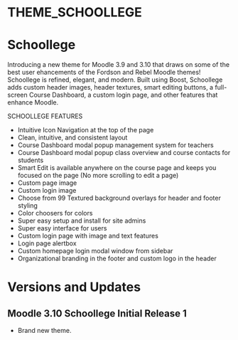 THEME_SCHOOLLEGE
===========

# Schoollege
Introducing a new theme for Moodle 3.9 and 3.10 that draws on some of the best user ehancements of the Fordson and Rebel Moodle themes!  Schoollege is refined, elegant, and modern.  Built using Boost, Schoollege adds custom header images, header textures, smart editing buttons, a full-screen Course Dashboard, a custom login page, and other features that enhance Moodle.

SCHOOLLEGE FEATURES
* Intuitive Icon Navigation at the top of the page
* Clean, intuitive, and consistent layout
* Course Dashboard modal popup management system for teachers
* Course Dashboard modal popup class overview and course contacts for students 
* Smart Edit is available anywhere on the course page and keeps you focused on the page (No more scrolling to edit a page)
* Custom page image
* Custom login image
* Choose from 99 Textured background overlays for header and footer styling
* Color choosers for colors
* Super easy setup and install for site admins
* Super easy interface for users
* Custom login page with image and text features
* Login page alertbox
* Custom homepage login modal window from sidebar
* Organizational branding in the footer and custom logo in the header

# Versions and Updates

## Moodle 3.10 Schoollege Initial Release 1
* Brand new theme.
